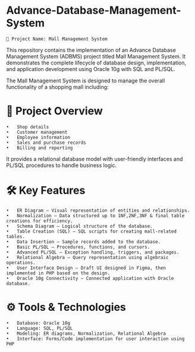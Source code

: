 # Advance-Database-Management-System
    📌 Project Name: Mall Management System

This repository contains the implementation of an Advance Database Management System (ADBMS) project titled Mall Management System. It demonstrates the complete lifecycle of database design, implementation, and application development using Oracle 10g with SQL and PL/SQL.

The Mall Management System is designed to manage the overall functionality of a shopping mall including:

# 🚀 Project Overview
	•	Shop details
	•	Customer management
	•	Employee information
	•	Sales and purchase records
	•	Billing and reporting

It provides a relational database model with user-friendly interfaces and PL/SQL procedures to handle business logic.

# 🛠️ Key Features
	•	ER Diagram – Visual representation of entities and relationships.
	•	Normalization – Data structured up to 1NF,2NF,3NF & final table creations for efficiency.
	•	Schema Diagram – Logical structure of the database.
	•	Table Creation (SQL) – SQL scripts for creating mall-related tables.
	•	Data Insertion – Sample records added to the database.
	•	Basic PL/SQL – Procedures, functions, and cursors.
	•	Advanced PL/SQL – Exception handling, triggers, and packages.
	•	Relational Algebra – Query representation using algebraic operations.
	•	User Interface Design – Draft UI designed in Figma, then implemented in PHP based on the design.
	•	Oracle 10g Connectivity – Connected application with Oracle database.

 # ⚙️ Tools & Technologies
	•	Database: Oracle 10g
	•	Language: SQL, PL/SQL
	•	Modeling: ER diagrams, Normalization, Relational Algebra
	•	Interface: Forms/Code implementation for user interaction using PHP 

